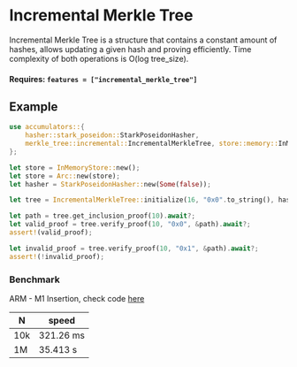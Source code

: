 # Incremental Merkle Tree

Incremental Merkle Tree is a structure that contains a constant amount of hashes, allows updating a given hash and proving efficiently. Time complexity of both operations is O(log tree_size).

#### Requires: `features = ["incremental_merkle_tree"]`

## Example

```rust
use accumulators::{
    hasher::stark_poseidon::StarkPoseidonHasher,
    merkle_tree::incremental::IncrementalMerkleTree, store::memory::InMemoryStore,
};

let store = InMemoryStore::new();
let store = Arc::new(store);
let hasher = StarkPoseidonHasher::new(Some(false));

let tree = IncrementalMerkleTree::initialize(16, "0x0".to_string(), hasher, store, None).await?;

let path = tree.get_inclusion_proof(10).await?;
let valid_proof = tree.verify_proof(10, "0x0", &path).await?;
assert!(valid_proof);

let invalid_proof = tree.verify_proof(10, "0x1", &path).await?;
assert!(!invalid_proof);
```

### Benchmark

ARM - M1
Insertion, check code [here](https://github.com/HerodotusDev/rust-accumulators/blob/develop/benches/incremental_benchmark.rs)

| N   | speed     |
| --- | --------- |
| 10k | 321.26 ms |
| 1M  | 35.413 s  |
